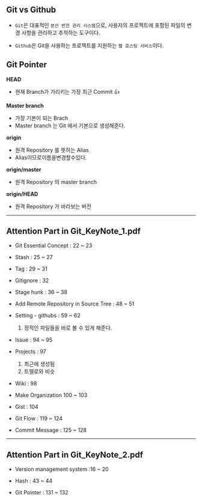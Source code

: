 
## Git vs Github

* `Git`은 대표적인 `분산 번전 관리 시스템`으로, 사용자의 프로젝트에 포함된 파일의 변경 사항을 관리하고 추적하는 도구이다.

* `Github`은 Git을 사용하는 프로젝트를 지원하는 `웹 호스팅 서비스`이다.



## Git Pointer

**HEAD**
  - 현재 Branch가 가리키는 가장 최근 Commit :+1:

**Master branch**
  - 가장 기본이 되는 Brach
  - Master branch 는 Git 에서 기본으로 생성해준다.
    
**origin**
  - 원격 Repository 를 뜻하는 Alias
  - Alias이므로이름을변경할수있다.
    
**origin/master**
  - 원격 Repository 의 master branch

**origin/HEAD**
  - 원격 Repository 가 바라보는 버전  
    
---

## Attention Part in Git_KeyNote_1.pdf

* Git Essential Concept : 22 ~ 23

* Stash : 25 ~ 27 

* Tag : 29 ~ 31

* Gitignore : 32

* Stage hunk : 36 ~ 38

* Add Remote Repository in Source Tree : 48 ~ 51

* Setting - githubs : 59 ~ 62
    1. 정적인 파일들을 바로 볼 수 있게 해준다.

* Issue : 94 ~ 95

* Projects : 97
    1. 최근에 생성됨
    2. 트렐로와 비슷

* Wiki : 98

* Make Organization 100 ~ 103

* Gist : 104 

* Git Flow : 119 ~ 124

* Commit Message  : 125 ~ 128

--- 

## Attention Part in Git_KeyNote_2.pdf

* Version management system :16 ~ 20

* Hash : 43 ~ 44

* Git Pointer : 131 ~ 132




